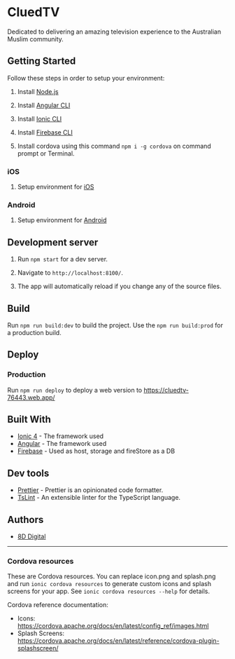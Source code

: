 # CluedTV

Dedicated to delivering an amazing television experience to the Australian Muslim community.

## Getting Started

Follow these steps in order to setup your environment:

1. Install [Node.js](https://nodejs.org/en/download/)

1. Install [Angular CLI](https://cli.angular.io/)

1. Install [Ionic CLI](https://ionicframework.com/docs/installation/cli)

1. Install [Firebase CLI](https://firebase.google.com/docs/cli)

1. Install cordova using this command `npm i -g cordova` on command prompt or Terminal.

### iOS

1. Setup environment for [iOS](https://ionicframework.com/docs/installation/ios)

### Android

1. Setup environment for [Android](https://ionicframework.com/docs/installation/android)

## Development server

1. Run `npm start` for a dev server.

1. Navigate to `http://localhost:8100/`.

1. The app will automatically reload if you change any of the source files.

## Build

Run `npm run build:dev` to build the project. Use the `npm run build:prod` for a production build.

## Deploy

### Production

Run `npm run deploy` to deploy a web version to https://cluedtv-76443.web.app/

## Built With

- [Ionic 4](https://ionicframework.com/) - The framework used
- [Angular](https://angular.io/) - The framework used
- [Firebase](https://firebase.google.com/) - Used as host, storage and fireStore as a DB

## Dev tools

- [Prettier](https://prettier.io/) - Prettier is an opinionated code formatter.
- [TsLint](https://palantir.github.io/tslint/) - An extensible linter for the TypeScript language.

## Authors

- [8D Digital](https://8d.digital/)

---

### Cordova resources

These are Cordova resources. You can replace icon.png and splash.png and run
`ionic cordova resources` to generate custom icons and splash screens for your
app. See `ionic cordova resources --help` for details.

Cordova reference documentation:

- Icons: https://cordova.apache.org/docs/en/latest/config_ref/images.html
- Splash Screens: https://cordova.apache.org/docs/en/latest/reference/cordova-plugin-splashscreen/
